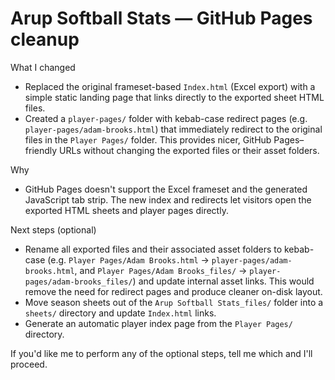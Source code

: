 # Arup Softball Stats — GitHub Pages cleanup

What I changed

- Replaced the original frameset-based `Index.html` (Excel export) with a simple static landing page that links directly to the exported sheet HTML files.
- Created a `player-pages/` folder with kebab-case redirect pages (e.g. `player-pages/adam-brooks.html`) that immediately redirect to the original files in the `Player Pages/` folder. This provides nicer, GitHub Pages–friendly URLs without changing the exported files or their asset folders.

Why

- GitHub Pages doesn't support the Excel frameset and the generated JavaScript tab strip. The new index and redirects let visitors open the exported HTML sheets and player pages directly.

Next steps (optional)

- Rename all exported files and their associated asset folders to kebab-case (e.g. `Player Pages/Adam Brooks.html` -> `player-pages/adam-brooks.html`, and `Player Pages/Adam Brooks_files/` -> `player-pages/adam-brooks_files/`) and update internal asset links. This would remove the need for redirect pages and produce cleaner on-disk layout.
- Move season sheets out of the `Arup Softball Stats_files/` folder into a `sheets/` directory and update `Index.html` links.
- Generate an automatic player index page from the `Player Pages/` directory.

If you'd like me to perform any of the optional steps, tell me which and I'll proceed.
